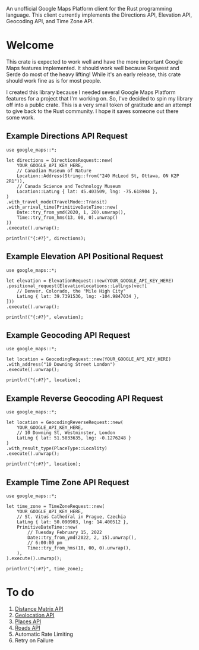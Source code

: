 An unofficial Google Maps Platform client for the Rust programming language.
This client currently implements the Directions API, Elevation API, Geocoding
API, and Time Zone API.

# Welcome

This crate is expected to work well and have the more important Google Maps
features implemented. It should work well because Reqwest and Serde do most of
the heavy lifting! While it's an early release, this crate should work fine as
is for most people.

I created this library because I needed several Google Maps Platform features
for a project that I'm working on. So, I've decided to spin my library off into
a public crate. This is a very small token of gratitude and an attempt to give
back to the Rust community. I hope it saves someone out there some work.

## Example Directions API Request

```
use google_maps::*;

let directions = DirectionsRequest::new(
    YOUR_GOOGLE_API_KEY_HERE,
    // Canadian Museum of Nature
    Location::Address(String::from("240 McLeod St, Ottawa, ON K2P 2R1")),
    // Canada Science and Technology Museum
    Location::LatLng { lat: 45.403509, lng: -75.618904 },
)
.with_travel_mode(TravelMode::Transit)
.with_arrival_time(PrimitiveDateTime::new(
    Date::try_from_ymd(2020, 1, 20).unwrap(),
    Time::try_from_hms(13, 00, 0).unwrap()
))
.execute().unwrap();

println!("{:#?}", directions);
```

## Example Elevation API Positional Request

```
use google_maps::*;

let elevation = ElevationRequest::new(YOUR_GOOGLE_API_KEY_HERE)
.positional_request(ElevationLocations::LatLngs(vec![
    // Denver, Colorado, the "Mile High City"
    LatLng { lat: 39.7391536, lng: -104.9847034 },
]))
.execute().unwrap();

println!("{:#?}", elevation);
```

## Example Geocoding API Request

```
use google_maps::*;

let location = GeocodingRequest::new(YOUR_GOOGLE_API_KEY_HERE)
.with_address("10 Downing Street London")
.execute().unwrap();

println!("{:#?}", location);
```

## Example Reverse Geocoding API Request

```
use google_maps::*;

let location = GeocodingReverseRequest::new(
    YOUR_GOOGLE_API_KEY_HERE,
    // 10 Downing St, Westminster, London
    LatLng { lat: 51.5033635, lng: -0.1276248 }
)
.with_result_type(PlaceType::Locality)
.execute().unwrap();

println!("{:#?}", location);
```

## Example Time Zone API Request

```
use google_maps::*;

let time_zone = TimeZoneRequest::new(
    YOUR_GOOGLE_API_KEY_HERE,
    // St. Vitus Cathedral in Prague, Czechia
    LatLng { lat: 50.090903, lng: 14.400512 },
    PrimitiveDateTime::new(
        // Tuesday February 15, 2022
        Date::try_from_ymd(2022, 2, 15).unwrap(),
        // 6:00:00 pm
        Time::try_from_hms(18, 00, 0).unwrap(),
    ),
).execute().unwrap();

println!("{:#?}", time_zone);
```

# To do

1. [Distance Matrix API](https://developers.google.com/maps/documentation/distance-matrix/start)
2. [Geolocation API](https://developers.google.com/maps/documentation/geolocation/intro)
3. [Places API](https://developers.google.com/places/web-service/intro)
4. [Roads API](https://developers.google.com/maps/documentation/roads/intro)
5. Automatic Rate Limiting
6. Retry on Failure